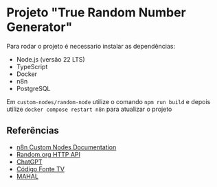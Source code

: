 # Projeto "True Random Number Generator"

Para rodar o projeto é necessario instalar as dependências:
- Node.js (versão 22 LTS)
- TypeScript
- Docker 
- n8n 
- PostgreSQL

Em `custom-nodes/random-node` utilize o comando `npm run build` e depois utilize `docker compose restart n8n` para atualizar o projeto


## Referências 
- [n8n Custom Nodes Documentation](https://docs.n8n.io/nodes/creating-nodes/)
- [Random.org HTTP API](https://api.random.org/)
- [ChatGPT](https://chat.openai.com/)
- [Código Fonte TV](https://www.youtube.com/watch?v=UDWEAMwS7rg)
- [MAHAL](https://www.youtube.com/watch?v=AfWeRBSr95Q)

